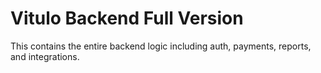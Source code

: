 # Vitulo Backend Full Version
This contains the entire backend logic including auth, payments, reports, and integrations.